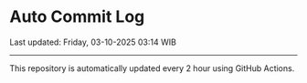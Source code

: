 # Auto Commit Log

Last updated: Friday, 03-10-2025 03:14 WIB

---

This repository is automatically updated every 2 hour using GitHub Actions.
